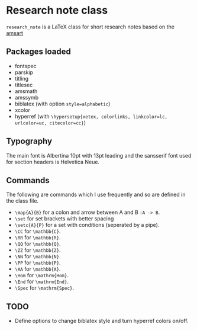 # Research note class

`research_note` is a LaTeX class for short research notes based on the [amsart][]

[amsart]: http://www.ctan.org/pkg/amsart

## Packages loaded

+ fontspec
+ parskip
+ titling
+ titlesec
+ amsmath
+ amssymb
+ biblatex (with option `style=alphabetic`)
+ xcolor
+ hyperref (with `\hypersetup{xetex, colorlinks, linkcolor=lc, urlcolor=uc, citecolor=cc}`)

## Typography

The main font is Albertina 10pt with 13pt leading and the sansserif font used for section headers is Helvetica Neue.

## Commands

The following are commands which I use frequently and so are defined in the class file.

+ `\map{A}{B}` for a colon and arrow between A and B `:A -> B`.
+ `\set` for set brackets with better spacing
+ `\setc{A}{P}` for a set with conditions (seperated by a pipe).
+ `\CC` for `\mathbb{C}`.
+ `\RR` for `\mathbb{R}`.
+ `\QQ` for `\mathbb{Q}`.
+ `\ZZ` for `\mathbb{Z}`.
+ `\NN` for `\mathbb{N}`.
+ `\PP` for `\mathbb{P}`.
+ `\AA` for `\mathbb{A}`.
+ `\Hom` for `\mathrm{Hom}`.
+ `\End` for `\mathrm{End}`.
+ `\Spec` for `\mathrm{Spec}`.

## TODO

+ Define options to change biblatex style and turn hyperref colors on/off.